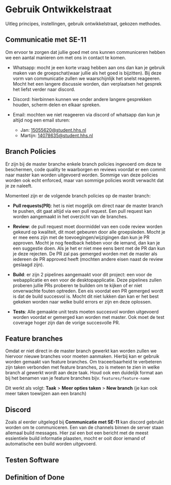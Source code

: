 # Gebruik Ontwikkelstraat
Uitleg principes, instellingen, gebruik ontwikkelstraat, gekozen methodes.

## Communicatie met SE-11
Om ervoor te zorgen dat jullie goed met ons kunnen communiceren hebben we een aantal manieren om met ons in contact te komen.

- Whatsapp: mocht je een korte vraag hebben aan ons dan kan je gebruik maken van de groepschat(waar jullie als het goed is bijzitten). Bij deze vorm van communicatie zullen we waarschijnlijk het snelst reageeren. Mocht het een langere discussie worden, dan verplaatsen het gesprek het liefst verder naar discord.

- Discord: hierbinnen kunnen we onder andere langere gesprekken houden, scherm delen en elkaar spreken.

- Email: mochten we niet reageeren via discord of whatsapp dan kun je altijd nog een email sturen:  
  - Jan: 15055620@student.hhs.nl
  - Martijn: 14078635@student.hhs.nl
  

## Branch Policies
Er zijn bij de master branche enkele branch policies ingevoerd om deze te beschermen, code quality te waarborgen en reviews voordat er een commit naar master kan worden uitgevoerd worden. Sommige van deze policies worden ook echt enforced, maar van sommige policies wordt verwacht dat je ze naleeft.

Momenteel zijn er de volgende branch policies op de master branch:
  - **Pull requests(PR)**: het is niet mogelijk om direct naar de master branch te pushen, dit gaat altijd via een pull request. Een pull request kan worden aangemaakt in het overzicht van de branches.
  
  - **Review**: de pull request moet doormiddel van een code review worden gekeurd op kwaliteit, dit moet gebeuren door alle        groepsleden. Mocht je er mee eens zijn met de toevoegingen/wijzigingen dan kun je PR approven. Mocht je nog feedback hebben voor de iemand, dan kan je een suggestie doen. Als je het er niet mee eens bent met de PR dan kun je deze rejecten. De PR zal pas gemerged worden met de master als iedereen de PR approved heeft (mochten andere eisen naast de review geslaagd zijn).
  
  - **Build**: er zijn 2 pipelines aangemaakt voor dit project: een voor de webapplicatie en een voor de desktopapplicatie. Deze pipelines zullen proberen jullie PRs proberen te builden om te kijken of er niet onverwachte fouten optreden. Een eis voordat een PR gemerged wordt is dat de build succesvol is. Mocht dit niet lukken dan kan er het best gekeken worden naar welke build errors er zijn en deze oplossen.
  
  - **Tests**: Alle gemaakte unit tests moeten succesvol worden uitgevoerd worden voordat er gemerged kan worden met master. Ook moet de test coverage hoger zijn dan de vorige succesvolle PR.

## Feature branches
Omdat er niet direct in de master branch gewerkt kan worden zullen we hiervoor nieuwe branches voor moeten aanmaken. Hierbij kan er gebruik worden gemaakt van feature branches. Om traceerbaarheid te verbeteren zijn taken verbonden met feature branches, zo is meteen te zien in welke branch al gewerkt wordt aan deze taak. Houd ook een duidelijk format aan bij het benamen van je feature branches bijv. `features/feature-name`

Dit werkt als volgt:
  **Taak** > **Meer opties taken** > **New branch** (je kan ook meer taken toewijzen aan een branch)

## Discord
Zoals al eerder uitgelegd bij **Communicatie met SE-11** kan discord gebruikt worden om te communiceren. Een van de channels binnen de server staan allemaal build messages. Hier zal een bot een bericht met de meest essientiele build informatie plaasten, mocht er ooit door iemand of automatische een build worden uitgevoerd.


## Testen Software


## Definition of Done


